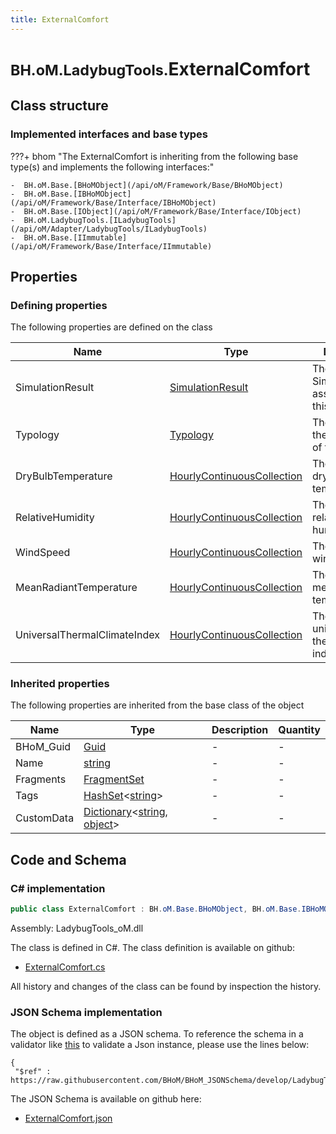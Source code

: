 ```yaml
---
title: ExternalComfort
---
```


# <small>BH.oM.LadybugTools.</small>**ExternalComfort**



## Class structure

### Implemented interfaces and base types

???+ bhom "The ExternalComfort is inheriting from the following base type(s) and implements the following interfaces:"

    -  BH.oM.Base.[BHoMObject](/api/oM/Framework/Base/BHoMObject)
    -  BH.oM.Base.[IBHoMObject](/api/oM/Framework/Base/Interface/IBHoMObject)
    -  BH.oM.Base.[IObject](/api/oM/Framework/Base/Interface/IObject)
    -  BH.oM.LadybugTools.[ILadybugTools](/api/oM/Adapter/LadybugTools/ILadybugTools)
    -  BH.oM.Base.[IImmutable](/api/oM/Framework/Base/Interface/IImmutable)


## Properties



### Defining properties

The following properties are defined on the class

| Name             | Type             | Description      | Quantity         |
|------------------|------------------|------------------|------------------|
| SimulationResult | [SimulationResult](/api/oM/Adapter/LadybugTools/Simulation/SimulationResult) | The SimulationResult associated with this object. | - |
| Typology | [Typology](/api/oM/Adapter/LadybugTools/Simulation/Typology) | The typology in the processing of this object. | - |
| DryBulbTemperature | [HourlyContinuousCollection](/api/oM/Adapter/LadybugTools/Collections/HourlyContinuousCollection) | The calculated dry bulb temperature. | - |
| RelativeHumidity | [HourlyContinuousCollection](/api/oM/Adapter/LadybugTools/Collections/HourlyContinuousCollection) | The calculated relative humidity. | - |
| WindSpeed | [HourlyContinuousCollection](/api/oM/Adapter/LadybugTools/Collections/HourlyContinuousCollection) | The calculated wind speed. | - |
| MeanRadiantTemperature | [HourlyContinuousCollection](/api/oM/Adapter/LadybugTools/Collections/HourlyContinuousCollection) | The calculated mean radiant temperature. | - |
| UniversalThermalClimateIndex | [HourlyContinuousCollection](/api/oM/Adapter/LadybugTools/Collections/HourlyContinuousCollection) | The calculated universal thermal climate index. | - |


### Inherited properties
The following properties are inherited from the base class of the object

| Name             | Type             | Description      | Quantity         |
|------------------|------------------|------------------|------------------|
| BHoM_Guid | [Guid](https://learn.microsoft.com/en-us/dotnet/api/System.Guid?view=netstandard-2.0) | - | - |
| Name | [string](https://learn.microsoft.com/en-us/dotnet/api/System.String?view=netstandard-2.0) | - | - |
| Fragments | [FragmentSet](/api/oM/Framework/Base/FragmentSet) | - | - |
| Tags | [HashSet](https://learn.microsoft.com/en-us/dotnet/api/System.Collections.Generic.HashSet-1?view=netstandard-2.0)&lt;[string](https://learn.microsoft.com/en-us/dotnet/api/System.String?view=netstandard-2.0)&gt; | - | - |
| CustomData | [Dictionary](https://learn.microsoft.com/en-us/dotnet/api/System.Collections.Generic.Dictionary-2?view=netstandard-2.0)&lt;[string](https://learn.microsoft.com/en-us/dotnet/api/System.String?view=netstandard-2.0), [object](https://learn.microsoft.com/en-us/dotnet/api/System.Object?view=netstandard-2.0)&gt; | - | - |


## Code and Schema

### C# implementation

``` C# title="C#"
public class ExternalComfort : BH.oM.Base.BHoMObject, BH.oM.Base.IBHoMObject, BH.oM.Base.IObject, BH.oM.LadybugTools.ILadybugTools, BH.oM.Base.IImmutable
```

Assembly: LadybugTools_oM.dll

The class is defined in C#. The class definition is available on github:

- [ExternalComfort.cs](https://github.com/BHoM/LadybugTools_Toolkit/blob/develop/LadybugTools_oM/Simulation\ExternalComfort.cs)

All history and changes of the class can be found by inspection the history.
### JSON Schema implementation

The object is defined as a JSON schema. To reference the schema in a validator like [this](https://www.jsonschemavalidator.net/) to validate a Json instance, please use the lines below:

``` { .json .copy .select } title="JSON Schema"
{
 "$ref" : https://raw.githubusercontent.com/BHoM/BHoM_JSONSchema/develop/LadybugTools_oM/ExternalComfort.json}
```

The JSON Schema is available on github here:

- [ExternalComfort.json](https://github.com/BHoM/BHoM_JSONSchema/blob/develop/LadybugTools_oM/ExternalComfort.json)
